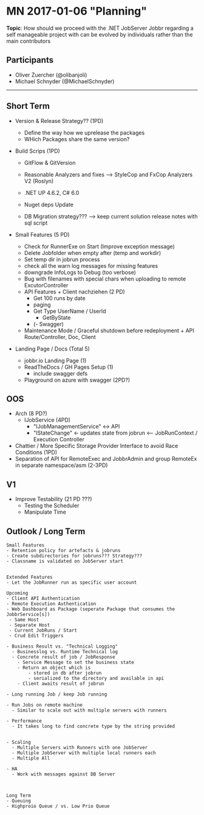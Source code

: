 # MN 2017-01-06 "Planning"

**Topic**: How should we proceed with the .NET JobServer Jobbr regarding a self manageable project with can be evolved by individuals rather than the main contributors 

## Participants
* Oliver Zuercher (@olibanjoli)
* Michael Schnyder (@MichaelSchnyder)

-------------

## Short Term 
	
* Version & Release Strategy?? (1PD)
  * Define the way how we uprelease the packages
  * WHich Packages share the same version?
		
* Build Scrips (1PD)
  * GitFlow & GitVersion
  * Reasonable Analyzers and fixes --> StyleCop and FxCop Analyzers V2 (Roslyn)
  * .NET UP 4.6.2, C# 6.0
  * Nuget deps Update


  * DB Migration strategy???
  --> keep current solution release notes with sql script

* Small Features (5 PD)
  * Check for RunnerExe on Start (Improve exception message)
  * Delete Jobfolder when empty after (temp and workdir)
  * Set temp dir in jobrun process
  * check all the warn log messages for missing features
  * downgrade InfoLogs to Debug (too verbose)
  * Bug with filenames with special chars when uploading to remote ExcutorController
  * API Features + Client nachziehen (2 PD)
    * Get 100 runs by date
    * paging
    * Get Type UserName / UserId
      * GetByState
    * (- Swagger)
  * Maintenance Mode / Graceful shutdown before redeployment  + API Route/Controller, Doc, Client 

* Landing Page / Docs (Total 5)
  * jobbr.io Landing Page (1)
  * ReadTheDocs / GH Pages Setup (1)
    * include swagger defs
  * Playground on azure with swagger (2PD?)

## OOS
	
* Arch (8 PD?)
  * IJobService (4PD)
    * "IJobManagementService" <-> API
    * "IStateChange" <- updates state from jobrun <-- JobRunContext / Execution Controller
* Chattier / More Specific Storage Provider Interface to avoid Race Conditions (1PD)
* Separation of API for RemoteExec and JobbrAdmin and group RemoteEx in separate namespace/asm (2-3PD)
	
## V1
* Improve Testability (21 PD ???)
  * Testing the Scheduler 
  * Manipulate Time
	  
## Outlook / Long Term

	Small Features
	- Retention policy for artefacts & jobruns 
	- Create subdirectories for jobruns??? Strategy???
	- Classname is validated on JobServer start
	
	 
	Extended Features 
	- Let the JobRunner run as specific user account

	Upcoming
	- Client API Authentication
	- Remote Execution Authentication
	- Web Dashboard as Package (seperate Package that consumes the JobbrService[s])
	 - Same Host
	 - Separate Host 
	 - Current JobRuns / Start 
	 - Crud Edit Triggers
	
	- Business Result vs. "Technical Logging"
	  - Businesslog vs. Runtime Technical log 
	  - Concrete result of job / JobResponse
		- Service Message to set the business state
		- Return an object which is 
		    - stored in db after jobrun
			- serialized to the directory and available in api
		- Client awaits result of jobrun 
	  
	- Long running Job / keep Job running 

	- Run Jobs on remote machine
	  - Similar to scale out with multiple servers with runners 
	
	- Performance
	  - It takes long to find concrete type by the string provided
	  
	
	- Scaling
	  - Multiple Servers with Runners with one JobServer 
	  - Multiple JobServer with multiple local runners each
	  - Multiple All
	 
	- HA
	  - Work with messages against DB Server 
	  
	  
	  
	Long Term
	- Queuing
	- Highproio Queue / vs. Low Prio Queue 
